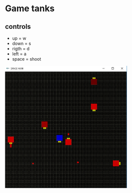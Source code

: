 # Game tanks 

## controls
- up = w
- down = s
- rigth = d
- left = a
- space = shoot

<img src="img/img01.jpg" width="400px" height="400px">